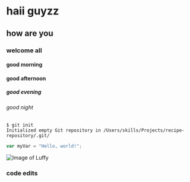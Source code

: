 # haii guyzz
## how are you
### welcome all
#### good morning 
#### good afternoon
##### good evening 
###### good night

```
$ git init
Initialized empty Git repository in /Users/skills/Projects/recipe-repository/.git/
```

``` javascript
var myVar = "Hello, world!";
```

![Image of Luffy](https://www.xtrafondos.com/wallpapers/resoluciones/19/monkey-d-luffy-de-one-piece_2560x1440_4015.jpg)














### code edits
